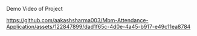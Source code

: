 Demo Video of Project

https://github.com/aakashsharma003/Mbm-Attendance-Application/assets/122847899/dad1f65c-4d0e-4a45-b917-e49c11ea8784

